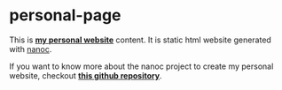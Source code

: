 # personal-pageThis is **[my personal website](http://www.ime.usp.br/~esposte/)** content. It is static html website generated with [nanoc](http://nanoc.ws/). If you want to know more about the nanoc project to create my personal website, checkout **[this github repository](https://github.com/arthurmde/personal-page-nanoc)**.